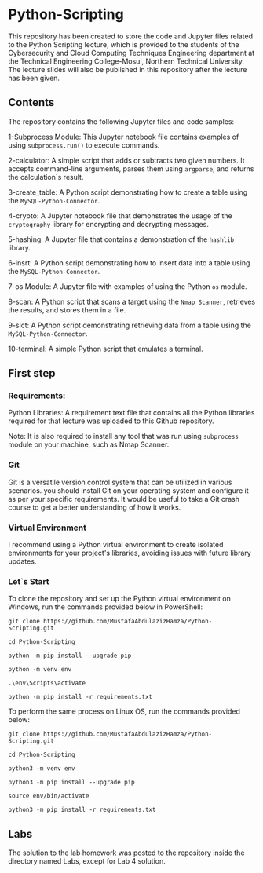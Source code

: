 # Python-Scripting

This repository has been created to store the code and Jupyter files related to the Python Scripting lecture, which is provided to the students of the Cybersecurity and Cloud Computing Techniques Engineering department at the Technical Engineering College-Mosul, Northern Technical University. The lecture slides will also be published in this repository after the lecture has been given.

## Contents

The repository contains the following Jupyter files and code samples:

1-Subprocess Module: This Jupyter notebook file contains examples of using `subprocess.run()` to execute commands.

2-calculator: A simple script that adds or subtracts two given numbers. It accepts command-line arguments, parses them using `argparse`, and returns the calculation`s result.

3-create_table: A Python script demonstrating how to create a table using the `MySQL-Python-Connector`.

4-crypto: A Jupyter notebook file that demonstrates the usage of the `cryptography` library for encrypting and decrypting messages.

5-hashing: A Jupyter file that contains a demonstration of the `hashlib` library.

6-insrt: A Python script demonstrating how to insert data into a table using the `MySQL-Python-Connector`.

7-os Module: A Jupyter file with examples of using the Python `os` module.

8-scan: A Python script that scans a target using the `Nmap Scanner`, retrieves the results, and stores them in a file.

9-slct: A Python script demonstrating retrieving data from a table using the `MySQL-Python-Connector`.

10-terminal: A simple Python script that emulates a terminal.



## First step


### Requirements:

Python Libraries: A requirement text file that contains all the Python libraries required for that lecture was uploaded to this Github repository.

Note: It is also required to install any tool that was run using `subprocess` module on your machine, such as Nmap Scanner.

### Git

Git is a versatile version control system that can be utilized in various scenarios. you should install Git on your operating system and configure it as per your specific requirements. It would be useful to take a Git crash course to get a better understanding of how it works.

### Virtual Environment

I recommend using a Python virtual environment to create isolated environments for your project's libraries, avoiding issues with future library updates.  

### Let`s Start

To clone the repository and set up the Python virtual environment on Windows, run the commands provided below in PowerShell: 

    git clone https://github.com/MustafaAbdulazizHamza/Python-Scripting.git

    cd Python-Scripting 

    python -m pip install --upgrade pip

    python -m venv env

    .\env\Scripts\activate

    python -m pip install -r requirements.txt

To perform the same process on Linux OS, run the commands provided below:

    git clone https://github.com/MustafaAbdulazizHamza/Python-Scripting.git

    cd Python-Scripting

    python3 -m venv env

    python3 -m pip install --upgrade pip

    source env/bin/activate
        
    python3 -m pip install -r requirements.txt  

## Labs

The solution to the lab homework was posted to the repository inside the directory named Labs, except for Lab 4 solution.
